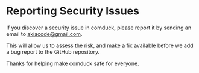 # Reporting Security Issues

If you discover a security issue in comduck, please report it by sending an
email to [akiacode@gmail.com](mailto:akiacode@gmail.com).

This will allow us to assess the risk, and make a fix available before we add a
bug report to the GitHub repository.

Thanks for helping make comduck safe for everyone.
